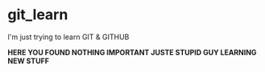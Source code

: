 # git_learn
I'm just trying to learn GIT &amp; GITHUB

**HERE YOU FOUND NOTHING IMPORTANT JUSTE STUPID GUY LEARNING NEW STUFF**
